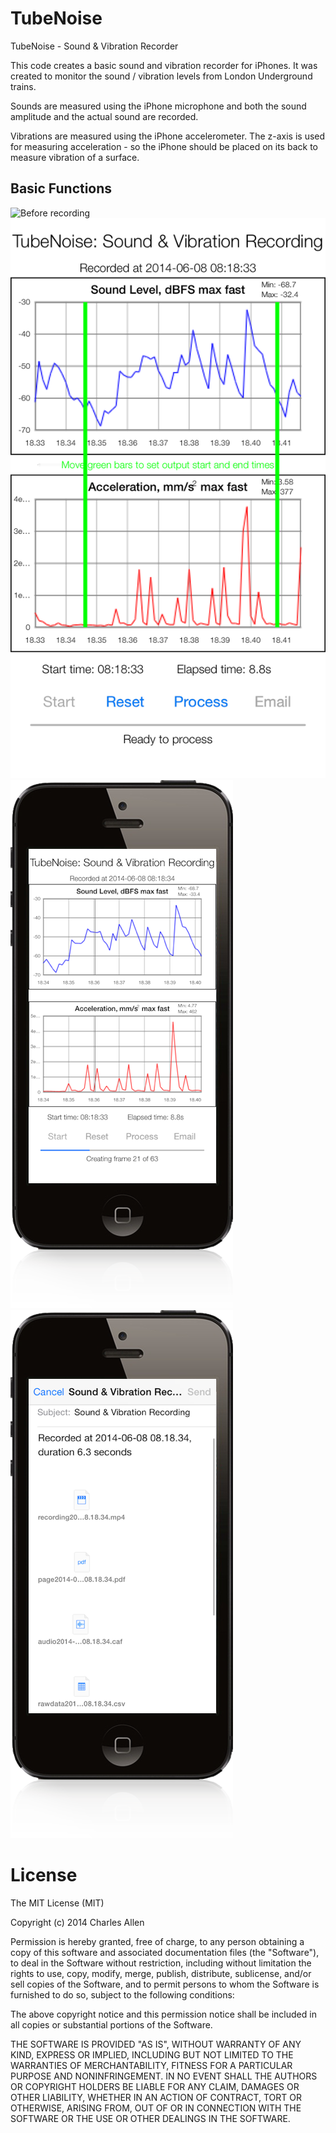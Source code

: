 # TubeNoise


TubeNoise - Sound &amp; Vibration Recorder

This code creates a basic sound and vibration recorder for iPhones. It was created to monitor the sound / vibration levels from London Underground trains.

Sounds are measured using the iPhone microphone and both the sound amplitude and the actual sound are recorded.

Vibrations are measured using the iPhone accelerometer. The z-axis is used for measuring acceleration - so the iPhone should be placed on its back to measure vibration of a surface.

## Basic Functions

![Before recording](https://github.com/cja1/tubenoise/raw/master/images/img1.PNG)
![Before recording](images/img2.PNG)
![Before recording](images/img3.png)
![Before recording](images/img4.png)

# License

The MIT License (MIT)

Copyright (c) 2014 Charles Allen

Permission is hereby granted, free of charge, to any person obtaining a copy
of this software and associated documentation files (the "Software"), to deal
in the Software without restriction, including without limitation the rights
to use, copy, modify, merge, publish, distribute, sublicense, and/or sell
copies of the Software, and to permit persons to whom the Software is
furnished to do so, subject to the following conditions:

The above copyright notice and this permission notice shall be included in
all copies or substantial portions of the Software.

THE SOFTWARE IS PROVIDED "AS IS", WITHOUT WARRANTY OF ANY KIND, EXPRESS OR
IMPLIED, INCLUDING BUT NOT LIMITED TO THE WARRANTIES OF MERCHANTABILITY,
FITNESS FOR A PARTICULAR PURPOSE AND NONINFRINGEMENT. IN NO EVENT SHALL THE
AUTHORS OR COPYRIGHT HOLDERS BE LIABLE FOR ANY CLAIM, DAMAGES OR OTHER
LIABILITY, WHETHER IN AN ACTION OF CONTRACT, TORT OR OTHERWISE, ARISING FROM,
OUT OF OR IN CONNECTION WITH THE SOFTWARE OR THE USE OR OTHER DEALINGS IN
THE SOFTWARE.
